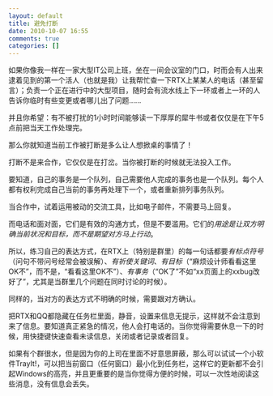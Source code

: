 ```yaml
---
layout: default
title: 避免打断
date: 2010-10-07 16:55
comments: true
categories: []
---
```

如果你像我一样在一家大型IT公司上班，坐在一间会议室的门口，时而会有人出来逮着见到的第一个活人（也就是我）让我帮忙查一下RTX上某某人的电话（甚至留言）；负责一个正在进行中的大型项目，随时会有流水线上下一环或者上一环的人告诉你临时有些变更或者哪儿出了问题……

并且你希望：有不被打扰的1小时时间能够读一下厚厚的犀牛书或者仅仅是在下午5点前把当天工作处理完。

那么你就知道当前工作被打断是多么让人想掀桌的事情了！



打断不是来合作，它仅仅是在打岔。当你被打断的时候就无法投入工作。

要知道，自己的事务是一个队列，自己需要他人完成的事务也是一个队列。每个人都有权利完成自己当前的事务再处理下一个，或者重新排列事务队列。

当合作中，试着运用被动的交流工具，比如电子邮件，不需要马上回复。

而电话和面对面，它们是有效的沟通方式，但是不要滥用。它们的<em>用途是让双方明确当前状况和目标，而不是期望对方马上行动</em>。

所以，练习自己的表达方式，在RTX上（特别是群里）的每一句话都要<em>有标点符号</em>（问句不带问号经常会被误解）、<em>有祈使关键词</em>、<em>有目标</em>（“麻烦设计师看看这里OK不”，而不是，“看看这里OK不”）、<em>有事务</em>（“OK了”不如“xx页面上的xxbug改好了”，尤其是当群里几个问题在同时讨论的时候）。

同样的，当对方的表达方式不明确的时候，需要跟对方确认。

把RTX和QQ都隐藏在任务栏里面，静音，设置来信息无提示，这样就不会注意到来了信息。要知道真正紧急的情况，他人会打电话的。当你觉得需要休息一下的时候，用快捷键快速查看未读信息，关闭或者记录或者回复。

如果有个群很水，但是因为你的上司在里面不好意思屏蔽，那么可以试试一个小软件TrayIt!，可以把当前窗口（任何窗口）最小化到任务栏，这样它的更新都不会引起Windows的高亮，并且更重要的是当你觉得方便的时候，可以一次性地阅读这些消息，没有信息会丢失。
